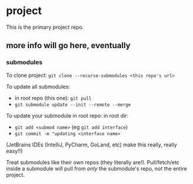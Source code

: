 # project

This is the primary project repo.

## more info will go here, eventually

### submodules

To clone project:
`git clone --recurse-submodules <this repo's url>`

To update all submodules:
- in root repo (this one): `git pull`
- `git submodule update --init --remote --merge`

To update your submodule in root repo:
in root dir:
- `git add <submod name>` (eg `git add interface`)
- `git commit -m "updating <interface name>`

(JetBrains IDEs (IntelliJ, PyCharm, GoLand, etc) make this really, really easy!!)

Treat submodules like their own repos (they literally are!). Pull/fetch/etc inside a submodule will pull from *only* the submodule's repo, not the entire project.
  
